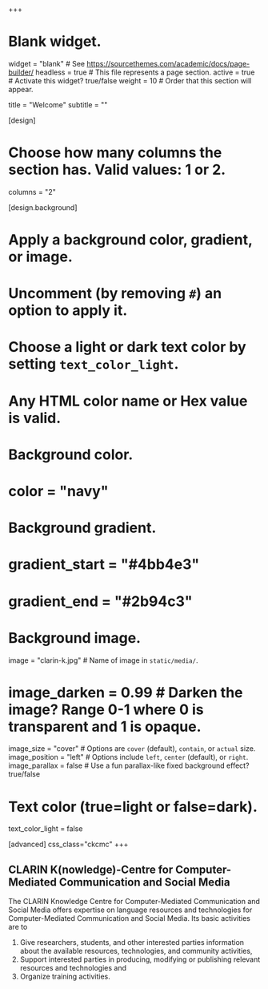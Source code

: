 +++
# Blank widget.
widget = "blank"  # See https://sourcethemes.com/academic/docs/page-builder/
headless = true  # This file represents a page section.
active = true  # Activate this widget? true/false
weight = 10  # Order that this section will appear.

title = "Welcome"
subtitle = ""

[design]
  # Choose how many columns the section has. Valid values: 1 or 2.
  columns = "2"

[design.background]
  # Apply a background color, gradient, or image.
  #   Uncomment (by removing `#`) an option to apply it.
  #   Choose a light or dark text color by setting `text_color_light`.
  #   Any HTML color name or Hex value is valid.

  # Background color.
  # color = "navy"
  
  # Background gradient.
  # gradient_start = "#4bb4e3"
  # gradient_end = "#2b94c3"
  
  # Background image.
  image = "clarin-k.jpg"  # Name of image in `static/media/`.
  # image_darken = 0.99  # Darken the image? Range 0-1 where 0 is transparent and 1 is opaque.
  image_size = "cover"  #  Options are `cover` (default), `contain`, or `actual` size.
  image_position = "left"  # Options include `left`, `center` (default), or `right`.
  image_parallax = false # Use a fun parallax-like fixed background effect? true/false
  
  # Text color (true=light or false=dark).
  text_color_light = false

[advanced]
  css_class="ckcmc"
+++

## CLARIN K(nowledge)-Centre for Computer-Mediated Communication and Social Media

The CLARIN Knowledge Centre for Computer-Mediated Communication and Social
Media offers expertise on language resources and technologies for
Computer-Mediated Communication and Social Media. Its basic activities are to
1. Give researchers, students, and other interested parties information about
   the available resources, technologies, and community activities,
2. Support interested parties in producing, modifying or publishing relevant
   resources and technologies and
3. Organize training activities.
